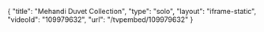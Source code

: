{
    "title": "Mehandi Duvet Collection",
    "type": "solo",
    "layout": "iframe-static",
    "videoId": "109979632",
    "url": "\/tvpembed\/109979632"
}
